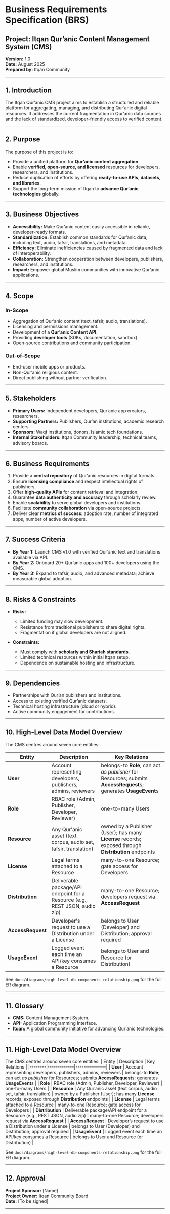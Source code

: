 # Business Requirements Specification (BRS)  
## Project: Itqan Qur’anic Content Management System (CMS)  
**Version:** 1.0  
**Date:** August 2025  
**Prepared by:** Itqan Community  

---

## 1. Introduction  
The Itqan Qur’anic CMS project aims to establish a structured and reliable platform for aggregating, managing, and distributing Qur’anic digital resources. It addresses the current fragmentation in Qur’anic data sources and the lack of standardized, developer-friendly access to verified content.  

---

## 2. Purpose  
The purpose of this project is to:  
- Provide a unified platform for **Qur’anic content aggregation**.  
- Enable **verified, open-source, and licensed** resources for developers, researchers, and institutions.  
- Reduce duplication of efforts by offering **ready-to-use APIs, datasets, and libraries**.  
- Support the long-term mission of Itqan to **advance Qur’anic technologies** globally.  

---

## 3. Business Objectives  
- **Accessibility:** Make Qur’anic content easily accessible in reliable, developer-ready formats.  
- **Standardization:** Establish common standards for Qur’anic data, including text, audio, tafsir, translations, and metadata.  
- **Efficiency:** Eliminate inefficiencies caused by fragmented data and lack of interoperability.  
- **Collaboration:** Strengthen cooperation between developers, publishers, researchers, and institutions.  
- **Impact:** Empower global Muslim communities with innovative Qur’anic applications.  

---

## 4. Scope  
### In-Scope  
- Aggregation of Qur’anic content (text, tafsir, audio, translations).  
- Licensing and permissions management.  
- Development of a **Qur’anic Content API**.  
- Providing **developer tools** (SDKs, documentation, sandbox).  
- Open-source contributions and community participation.  

### Out-of-Scope  
- End-user mobile apps or products.  
- Non-Qur’anic religious content.  
- Direct publishing without partner verification.  

---

## 5. Stakeholders  
- **Primary Users:** Independent developers, Qur’anic app creators, researchers.  
- **Supporting Partners:** Publishers, Qur’an institutions, academic research centers.  
- **Sponsors:** Waqf institutions, donors, Islamic tech foundations.  
- **Internal Stakeholders:** Itqan Community leadership, technical teams, advisory boards.  

---

## 6. Business Requirements  
1. Provide a **central repository** of Qur’anic resources in digital formats.  
2. Ensure **licensing compliance** and respect intellectual rights of publishers.  
3. Offer **high-quality APIs** for content retrieval and integration.  
4. Guarantee **data authenticity and accuracy** through scholarly review.  
5. Enable **scalability** to serve global developers and institutions.  
6. Facilitate **community collaboration** via open-source projects.  
7. Deliver clear **metrics of success**: adoption rate, number of integrated apps, number of active developers.  

---

## 7. Success Criteria  
- **By Year 1:** Launch CMS v1.0 with verified Qur’anic text and translations available via API.  
- **By Year 2:** Onboard 20+ Qur’anic apps and 100+ developers using the CMS.  
- **By Year 3:** Expand to tafsir, audio, and advanced metadata; achieve measurable global adoption.  

---

## 8. Risks & Constraints  
- **Risks:**  
  - Limited funding may slow development.  
  - Resistance from traditional publishers to share digital rights.  
  - Fragmentation if global developers are not aligned.  

- **Constraints:**  
  - Must comply with **scholarly and Shariah standards**.  
  - Limited technical resources within initial Itqan setup.  
  - Dependence on sustainable hosting and infrastructure.  

---

## 9. Dependencies  
- Partnerships with Qur’an publishers and institutions.  
- Access to existing verified Qur’anic datasets.  
- Technical hosting infrastructure (cloud or hybrid).  
- Active community engagement for contributions.  

---

## 10. High-Level Data Model Overview
The CMS centres around seven core entities:

| Entity | Description | Key Relations |
|--------|-------------|---------------|
| **User** | Account representing developers, publishers, admins, reviewers | belongs-to **Role**; can act *as publisher* for Resources; submits **AccessRequest**s; generates **UsageEvent**s |
| **Role** | RBAC role (Admin, Publisher, Developer, Reviewer) | one-to-many Users |
| **Resource** | Any Qur'anic asset (text corpus, audio set, tafsir, translation) | owned by a Publisher (User); has many **License** records; exposed through **Distribution** endpoints |
| **License** | Legal terms attached to a Resource | many-to-one Resource; gate access for Developers |
| **Distribution** | Deliverable package/API endpoint for a Resource (e.g., REST JSON, audio zip) | many-to-one Resource; developers request via **AccessRequest** |
| **AccessRequest** | Developer's request to use a Distribution under a License | belongs to User (Developer) and Distribution; approval required |
| **UsageEvent** | Logged event each time an API/key consumes a Resource | belongs to User and Resource (or Distribution) |

See `docs/diagrams/high-level-db-components-relationship.png` for the full ER diagram.

---

## 11. Glossary  
- **CMS:** Content Management System.  
- **API:** Application Programming Interface.  
- **Itqan:** A global community initiative for advancing Qur’anic technologies.  

---

## 11. High-Level Data Model Overview
The CMS centres around seven core entities:
| Entity | Description | Key Relations |
|--------|-------------|---------------|
| **User** | Account representing developers, publishers, admins, reviewers | belongs-to **Role**; can act *as publisher* for Resources; submits **AccessRequest**s; generates **UsageEvent**s |
| **Role** | RBAC role (Admin, Publisher, Developer, Reviewer) | one-to-many Users |
| **Resource** | Any Qur’anic asset (text corpus, audio set, tafsir, translation) | owned by a Publisher (User); has many **License** records; exposed through **Distribution** endpoints |
| **License** | Legal terms attached to a Resource | many-to-one Resource; gate access for Developers |
| **Distribution** | Deliverable package/API endpoint for a Resource (e.g., REST JSON, audio zip) | many-to-one Resource; developers request via **AccessRequest** |
| **AccessRequest** | Developer’s request to use a Distribution under a License | belongs to User (Developer) and Distribution; approval required |
| **UsageEvent** | Logged event each time an API/key consumes a Resource | belongs to User and Resource (or Distribution) |

See `docs/diagrams/high-level-db-components-relationship.png` for the full ER diagram.

---

## 12. Approval  
**Project Sponsor:** [Name]  
**Project Owner:** Itqan Community Board  
**Date:** [To be signed]  

---
